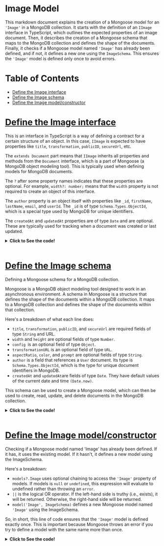 # Image Model
This markdown document explains the creation of a Mongoose model for an `'Image'` in a MongoDB collection. It starts with the definition of an `IImage` interface in TypeScript, which outlines the expected properties of an image document. Then, it describes the creation of a Mongoose schema that maps to the MongoDB collection and defines the shape of the documents. Finally, it checks if a Mongoose model named `'Image'` has already been defined, and if not, it defines a new one using the `ImageSchema`. This ensures the `'Image'` model is defined only once to avoid errors.

# Table of Contents
- [Define the Image interface](#define-the-image-interface)
- [Define the Image schema](#define-the-image-schema)
- [Define the Image model/constructor](#define-the-image-modelconstructor)

# [Define the Image interface](../image.model.ts)

This is an interface in TypeScript is a way of defining a contract for a certain structure of an object. In this case, `IImage` is expected to have properties like `title`, `transformation`, `publicID`, `secureUrl`, etc.

The `extends Document` part means that `IImage` inherits all properties and methods from the `Document` interface, which is a part of Mongoose (a MongoDB object modeling tool). This is typically used when defining models for MongoDB documents.

The `?` after some property names indicates that these properties are optional. For example, `width?: number;` means that the `width` property is not required to create an object of this interface.

The `author` property is an object itself with properties like `_id`, `firstName`, `lastName`, `email`, and `userId`. The `_id` is of type `Schema.Types.ObjectId`, which is a special type used by MongoDB for unique identifiers.

The `createdAt` and `updatedAt` properties are of type `Date` and are optional. These are typically used for tracking when a document was created or last updated.
<details>
<summary><strong>Click to See the code!</strong></summary>

```typescript
export interface IImage extends Document
{
    title: string;
    transformation: string;
    publicID: string;
    secureUrl: URL;
    width?: number;
    height?: number;
    config?: object;
    transformationURL?: URL;
    aspectRatio?: string;
    color?: string;
    prompt?: string;
    author: {
        _id: Schema.Types.ObjectId;
        firstName?: string;
        lastName?: string;
        email: string;
        userId?: string;
    };
    createdAt?: Date;
    updatedAt?: Date;
}
```
</details>
</br>

# [Define the Image schema](../image.model.ts)
Defining a Mongoose schema for a MongoDB collection.

Mongoose is a MongoDB object modeling tool designed to work in an asynchronous environment. A schema in Mongoose is a structure that defines the shape of the documents within a MongoDB collection. It maps to a MongoDB collection and defines the shape of the documents within that collection.

Here's a breakdown of what each line does:

* `title`, `transformation`, `publicID`, and `secureUrl` are required fields of type `String` and URL.
* `width` and `height` are optional fields of type `Number`.
* `config `is an optional field of type `Object`.
* `transformationURL` is an optional field of type `URL`.
* `aspectRatio`, `color`, and `prompt` are optional fields of type `String`.
* `author` is a field that references a `User` document. Its type is `Schema.Types.ObjectId`, which is the type for unique document identifiers in MongoDB.
* `createdAt` and `updatedAt`are fields of type `Date`. They have default values of the current date and time `(Date.now)`.

This schema can be used to create a Mongoose model, which can then be used to create, read, update, and delete documents in the MongoDB collection.

<details>
<summary><strong>Click to See the code!</strong></summary>

```typescript
const ImageSchema = new Schema({
    title: { type: String, required: true },
    transformation: { type: String, required: true },
    publicID: { type: String, required: true },
    secureUrl: { type: URL, required: true },
    width: { type: Number },
    height: { type: Number },
    config: { type: Object},
    transformationURL: { type: URL },
    aspectRatio: { type: String },
    color: { type: String },
    prompt: { type: String },
    author: { type: Schema.Types.ObjectId, ref: 'User' },
    createdAt: { type: Date, default: Date.now },
    updatedAt: { type: Date, default: Date.now }
});
```
</details>
</br>

# [Define the Image model/constructor](../image.model.ts)
Checking if a Mongoose model named 'Image' has already been defined. If it has, it uses the existing model. If it hasn't, it defines a new model using the ImageSchema.

Here's a breakdown:

* `models?.Image` uses optional chaining to access the `'Image'` property of models. If models is `null` or `undefined`, this expression will evaluate to undefined rather than throwing an `error`.
* `||` is the logical OR operator. If the left-hand side is truthy (i.e., exists), it will be returned. Otherwise, the right-hand side will be returned.
* `model('Image', ImageSchema)` defines a new Mongoose model named `'Image'` using the ImageSchema.

So, in short, this line of code ensures that the `'Image'` model is defined exactly once. This is important because Mongoose throws an error if you try to define a model with the same name more than once.

<details>
<summary><strong>Click to See the code!</strong></summary>

```typescript
const Image = models?.Image || model('Image', ImageSchema);
```
</details>
</br>
